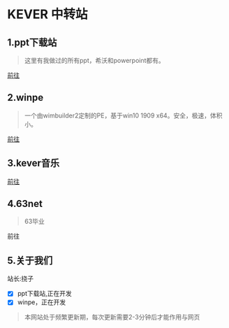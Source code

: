 <h1>KEVER 中转站</h1>
<h2>1.ppt下载站</h2>

>这里有我做过的所有ppt，希沃和powerpoint都有。

<a href="/ppt.html" title="ppt">前往</a>
<h2>2.winpe</h2>

>一个由wimbuilder2定制的PE，基于win10 1909 x64。安全，极速，体积小。

<a href="/404.html" title="404">前往</a>


<h2>3.kever音乐</h2>

<a href="/404.html" title="404">前往</a>

<h2>4.63net</h2>

>63毕业

<a herf = "/mu.html">前往</a>

<h2>5.关于我们</h2>
站长:挠子

- [x] ppt下载站,正在开发
- [x] winpe，正在开发

>本网站处于频繁更新期，每次更新需要2-3分钟后才能作用与网页

